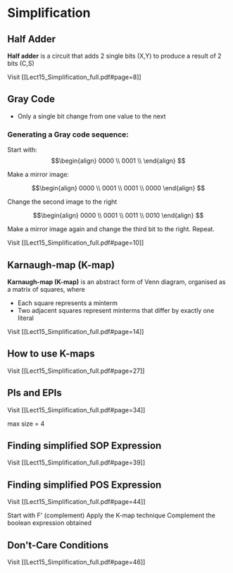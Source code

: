 # Simplification

## Half Adder

**Half adder** is a circuit that adds 2 single bits (X,Y) to produce a result of 2 bits (C,S)

Visit [[Lect15_Simplification_full.pdf#page=8]]

## Gray Code

- Only a single bit change from one value to the next

### Generating a Gray code sequence:

Start with:
$$\begin{align}
0000 \\
0001 \\
\end{align}
$$

Make a mirror image:

$$\begin{align}
0000 \\
0001 \\
0001 \\
0000
\end{align}
$$

Change the second image to the right

$$\begin{align}
0000 \\
0001 \\
0011 \\
0010
\end{align}
$$

Make a mirror image again and change the third bit to the right. Repeat.

Visit [[Lect15_Simplification_full.pdf#page=10]]

## Karnaugh-map (K-map)


**Karnaugh-map (K-map)** is an abstract form of Venn diagram, organised as a matrix of squares, where

- Each square represents a minterm
- Two adjacent squares represent minterms that differ by exactly one literal

Visit [[Lect15_Simplification_full.pdf#page=14]]


## How to use K-maps 

Visit [[Lect15_Simplification_full.pdf#page=27]]


## Pls and EPIs

Visit [[Lect15_Simplification_full.pdf#page=34]]

max size = 4


## Finding simplified SOP Expression

Visit [[Lect15_Simplification_full.pdf#page=39]]

## Finding simplified POS Expression

Visit [[Lect15_Simplification_full.pdf#page=44]]

Start with F' (complement)
Apply the K-map technique
Complement the boolean expression obtained

## Don't-Care Conditions


Visit [[Lect15_Simplification_full.pdf#page=46]]